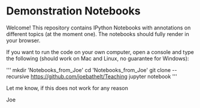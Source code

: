 # Demonstration Notebooks
Welcome! This repository contains IPython Notebooks with annotations on different topics (at the moment one). The notebooks should fully render in your browser.

If you want to run the code on your own computer, open a console and type the following (should work on Mac and Linux, no guarantee for Windows):

'''
mkdir 'Notebooks_from_Joe'
cd 'Notebooks_from_Joe'
git clone --recursive https://github.com/joebathelt/Teaching
jupyter notebook
'''

Let me know, if this does not work for any reason

Joe


